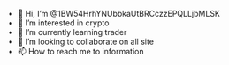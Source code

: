 - 👋 Hi, I’m @1BW54HrhYNUbbkaUtBRCczzEPQLLjbMLSK
- 👀 I’m interested in crypto 
- 🌱 I’m currently learning trader 
- 💞️ I’m looking to collaborate on all site
- 📫 How to reach me to information 

<!---
1BW54HrhYNUbbkaUtBRCczzEPQLLjbMLSK/1BW54HrhYNUbbkaUtBRCczzEPQLLjbMLSK is a ✨ special ✨ repository because its `README.md` (this file) appears on your GitHub profile.
You can click the Preview link to take a look at your changes.
--->
